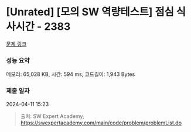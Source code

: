 # [Unrated] [모의 SW 역량테스트] 점심 식사시간 - 2383 

[문제 링크](https://swexpertacademy.com/main/code/problem/problemDetail.do?contestProbId=AV5-BEE6AK0DFAVl) 

### 성능 요약

메모리: 65,028 KB, 시간: 594 ms, 코드길이: 1,943 Bytes

### 제출 일자

2024-04-11 15:23



> 출처: SW Expert Academy, https://swexpertacademy.com/main/code/problem/problemList.do
